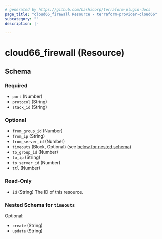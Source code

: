 ```yaml
---
# generated by https://github.com/hashicorp/terraform-plugin-docs
page_title: "cloud66_firewall Resource - terraform-provider-cloud66"
subcategory: ""
description: |-
  
---
```


# cloud66_firewall (Resource)





<!-- schema generated by tfplugindocs -->
## Schema

### Required

- `port` (Number)
- `protocol` (String)
- `stack_id` (String)

### Optional

- `from_group_id` (Number)
- `from_ip` (String)
- `from_server_id` (Number)
- `timeouts` (Block, Optional) (see [below for nested schema](#nestedblock--timeouts))
- `to_group_id` (Number)
- `to_ip` (String)
- `to_server_id` (Number)
- `ttl` (Number)

### Read-Only

- `id` (String) The ID of this resource.

<a id="nestedblock--timeouts"></a>
### Nested Schema for `timeouts`

Optional:

- `create` (String)
- `update` (String)


